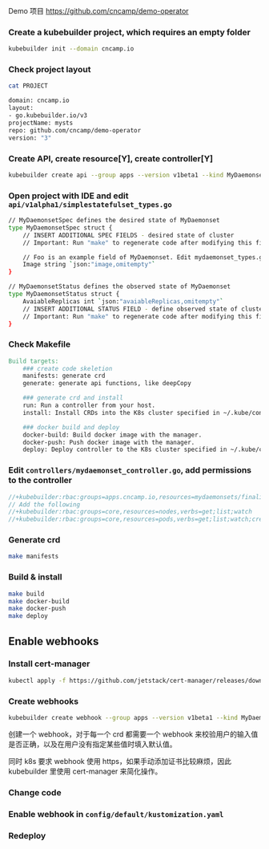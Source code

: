 Demo 项目 https://github.com/cncamp/demo-operator



### Create a kubebuilder project, which requires an empty folder

```sh
kubebuilder init --domain cncamp.io
```

### Check project layout

```sh
cat PROJECT

domain: cncamp.io
layout:
- go.kubebuilder.io/v3
projectName: mysts
repo: github.com/cncamp/demo-operator
version: "3"
```

### Create API, create resource[Y], create controller[Y]

```sh
kubebuilder create api --group apps --version v1beta1 --kind MyDaemonset
```

### Open project with IDE and edit `api/v1alpha1/simplestatefulset_types.go`

```sh
// MyDaemonsetSpec defines the desired state of MyDaemonset
type MyDaemonsetSpec struct {
	// INSERT ADDITIONAL SPEC FIELDS - desired state of cluster
	// Important: Run "make" to regenerate code after modifying this file

	// Foo is an example field of MyDaemonset. Edit mydaemonset_types.go to remove/update
	Image string `json:"image,omitempty"`
}

// MyDaemonsetStatus defines the observed state of MyDaemonset
type MyDaemonsetStatus struct {
	AvaiableReplicas int `json:"avaiableReplicas,omitempty"`
	// INSERT ADDITIONAL STATUS FIELD - define observed state of cluster
	// Important: Run "make" to regenerate code after modifying this file
}
```

### Check Makefile

```makefile
Build targets:
    ### create code skeletion
    manifests: generate crd
    generate: generate api functions, like deepCopy

    ### generate crd and install
    run: Run a controller from your host.
    install: Install CRDs into the K8s cluster specified in ~/.kube/config.

    ### docker build and deploy
    docker-build: Build docker image with the manager.
    docker-push: Push docker image with the manager.
    deploy: Deploy controller to the K8s cluster specified in ~/.kube/config.
```

### Edit `controllers/mydaemonset_controller.go`, add permissions to the controller
```go
//+kubebuilder:rbac:groups=apps.cncamp.io,resources=mydaemonsets/finalizers,verbs=update
// Add the following
//+kubebuilder:rbac:groups=core,resources=nodes,verbs=get;list;watch
//+kubebuilder:rbac:groups=core,resources=pods,verbs=get;list;watch;create;update;patch;delete
```

### Generate crd

```sh
make manifests
```

### Build & install

```sh
make build
make docker-build
make docker-push
make deploy
```

## Enable webhooks

### Install cert-manager

```sh
kubectl apply -f https://github.com/jetstack/cert-manager/releases/download/v1.6.1/cert-manager.yaml
```

### Create webhooks

```sh
kubebuilder create webhook --group apps --version v1beta1 --kind MyDaemonset --defaulting --programmatic-validation
```

创建一个 webhook，对于每一个 crd 都需要一个 webhook 来校验用户的输入值是否正确，以及在用户没有指定某些值时填入默认值。

同时 k8s 要求 webhook 使用 https，如果手动添加证书比较麻烦，因此 kubebuilder 里使用 cert-manager 来简化操作。

### Change code

### Enable webhook in `config/default/kustomization.yaml`

### Redeploy
